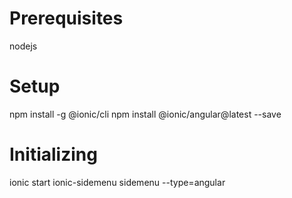 # Prerequisites
nodejs

# Setup

npm install -g @ionic/cli
npm install @ionic/angular@latest --save

# Initializing

ionic start ionic-sidemenu sidemenu --type=angular

